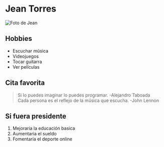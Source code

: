 # Jean Torres

![Foto de Jean](https://scontent.flim5-3.fna.fbcdn.net/v/t1.0-9/27332412_1578954822194541_3104504150292104423_n.jpg?_nc_cat=105&_nc_oc=AQmEkP2jtpyyf6xClKOoFGy6x89ehluNoBtYCeVtfXcfqKjdHxxcXA5uJEViI9uQ72A&_nc_ht=scontent.flim5-3.fna&oh=5e2cef189de8614edafcea6b10d03f38&oe=5E264DBA "Foto de Jean")

## Hobbies

* Escuchar música
* Videojuegos
* Tocar guitarra
* Ver películas


## Cita favorita
> Si lo puedes imaginar lo puedes programar. -Alejandro Taboada  
> Cada persona es el reflejo de la música que escucha. -John Lennon

## Si fuera presidente

1. Mejoraria la educación basica
2. Aumentaria el sueldo
3. Fomentaría el deporte online 